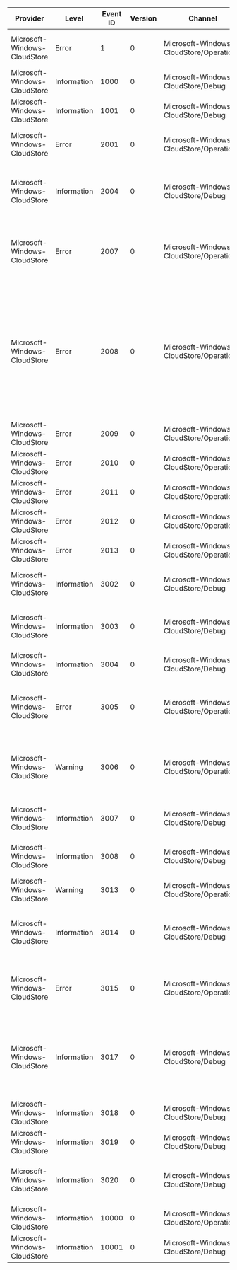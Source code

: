 Provider                      |  Level        |  Event ID  |  Version  |  Channel                                   |  Task  |  Opcode  |  Keyword  |  Message
------------------------------|---------------|------------|-----------|--------------------------------------------|--------|----------|-----------|--------------------------------------------------------------------------------------------------------------------------------------------------------------------------------------------------------------------------------------------------------------------------------------------
Microsoft-Windows-CloudStore  |  Error        |  1         |  0        |  Microsoft-Windows-CloudStore/Operational  |        |          |           |  Error {ErrorCode} occurred. See event details for more information.
Microsoft-Windows-CloudStore  |  Information  |  1000      |  0        |  Microsoft-Windows-CloudStore/Debug        |        |          |           |  Discovered schema provider {SchemaProvider}.
Microsoft-Windows-CloudStore  |  Information  |  1001      |  0        |  Microsoft-Windows-CloudStore/Debug        |        |          |           |  Successfully loaded {ProviderCount} schemas.
Microsoft-Windows-CloudStore  |  Error        |  2001      |  0        |  Microsoft-Windows-CloudStore/Operational  |        |          |           |  Ignoring ommitted field {FieldId} with unknown type {BondDataType}.
Microsoft-Windows-CloudStore  |  Information  |  2004      |  0        |  Microsoft-Windows-CloudStore/Debug        |        |          |           |  Conflict resolution of type {QualifiedTypeName} complete. See event details for more information.
Microsoft-Windows-CloudStore  |  Error        |  2007      |  0        |  Microsoft-Windows-CloudStore/Operational  |        |          |           |  Resolved a set containing duplicated values. The duplicate values were ignored. See event details for more information.
Microsoft-Windows-CloudStore  |  Error        |  2008      |  0        |  Microsoft-Windows-CloudStore/Operational  |        |          |           |  The 'original' version ({OriginalVersion}) of type {QualifiedTypeName} is more recent than the 'theirs' version ({TheirsVersion}) or the 'yours' version ({YoursVersion}). Healing the store by using the most recent version ({ResolvedVersion}). See event details for more information.
Microsoft-Windows-CloudStore  |  Error        |  2009      |  0        |  Microsoft-Windows-CloudStore/Operational  |        |          |           |
Microsoft-Windows-CloudStore  |  Error        |  2010      |  0        |  Microsoft-Windows-CloudStore/Operational  |        |          |           |
Microsoft-Windows-CloudStore  |  Error        |  2011      |  0        |  Microsoft-Windows-CloudStore/Operational  |        |          |           |
Microsoft-Windows-CloudStore  |  Error        |  2012      |  0        |  Microsoft-Windows-CloudStore/Operational  |        |          |           |
Microsoft-Windows-CloudStore  |  Error        |  2013      |  0        |  Microsoft-Windows-CloudStore/Operational  |        |          |           |
Microsoft-Windows-CloudStore  |  Information  |  3002      |  0        |  Microsoft-Windows-CloudStore/Debug        |        |          |           |  Sucessfully deleted {Version}. See event details for more information.
Microsoft-Windows-CloudStore  |  Information  |  3003      |  0        |  Microsoft-Windows-CloudStore/Debug        |        |          |           |  Saving {Id} and merging with 'theirs' data. 'Theirs' data has size {Size} and is version {Version}.
Microsoft-Windows-CloudStore  |  Information  |  3004      |  0        |  Microsoft-Windows-CloudStore/Debug        |        |          |           |  Saving {Id} without 'theirs' data.
Microsoft-Windows-CloudStore  |  Error        |  3005      |  0        |  Microsoft-Windows-CloudStore/Operational  |        |          |           |  Overwriting {Id} with 'yours' data to repair inaccessible store (access failed with error code {ErrorCode}).
Microsoft-Windows-CloudStore  |  Warning      |  3006      |  0        |  Microsoft-Windows-CloudStore/Operational  |        |          |           |  Uploading {Id} failed with error code {ErrorCode}. The data was sucessfully stored locally and will be uploaded later.
Microsoft-Windows-CloudStore  |  Information  |  3007      |  0        |  Microsoft-Windows-CloudStore/Debug        |        |          |           |  Successfully loaded {Id}. See event details for more information.
Microsoft-Windows-CloudStore  |  Information  |  3008      |  0        |  Microsoft-Windows-CloudStore/Debug        |        |          |           |  Successfully saved {Id}. See event details for more information.
Microsoft-Windows-CloudStore  |  Warning      |  3013      |  0        |  Microsoft-Windows-CloudStore/Operational  |        |          |           |  Downloading {Id} failed with error code {ErrorCode}.
Microsoft-Windows-CloudStore  |  Information  |  3014      |  0        |  Microsoft-Windows-CloudStore/Debug        |        |          |           |  Delete of {Id} was ignored because the data changed after it was deleted. See event details for more information.
Microsoft-Windows-CloudStore  |  Error        |  3015      |  0        |  Microsoft-Windows-CloudStore/Operational  |        |          |           |  The attempt to load {CorrelationVector} failed because the data was corrupt. See event details for more information.
Microsoft-Windows-CloudStore  |  Information  |  3017      |  0        |  Microsoft-Windows-CloudStore/Debug        |        |          |           |  The object {ObjectName} has an unexpected security descriptor. Recovering by resetting the security descriptor. See event details for more information.
Microsoft-Windows-CloudStore  |  Information  |  3018      |  0        |  Microsoft-Windows-CloudStore/Debug        |        |          |           |
Microsoft-Windows-CloudStore  |  Information  |  3019      |  0        |  Microsoft-Windows-CloudStore/Debug        |        |          |           |
Microsoft-Windows-CloudStore  |  Information  |  3020      |  0        |  Microsoft-Windows-CloudStore/Debug        |        |          |           |  The cache invalidator is processing {ActivitiesCount} activities.
Microsoft-Windows-CloudStore  |  Information  |  10000     |  0        |  Microsoft-Windows-CloudStore/Operational  |        |          |           |
Microsoft-Windows-CloudStore  |  Information  |  10001     |  0        |  Microsoft-Windows-CloudStore/Debug        |        |          |           |